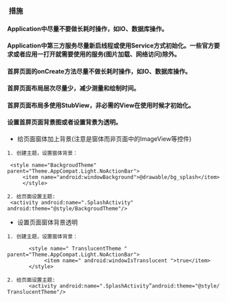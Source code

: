 ###  措施
#### Application中尽量不要做长耗时操作，如IO、数据库操作。
#### Application中第三方服务尽量新启线程或使用Service方式初始化。一些官方要求或者应用一打开就需要使用的服务(图片加载、网络访问)除外。
#### 首屏页面的onCreate方法尽量不做长耗时操作，如IO、数据库操作。
#### 首屏页面布局层次尽量少，减少测量和绘制时间。
#### 首屏页面布局多使用StubView，非必需的View在使用时候才初始化。
#### 设置首屏页面背景图或者设置背景为透明。
   - 给页面窗体加上背景(注意是窗体而非页面中的ImageView等控件)
   
    1. 创建主题，设置窗体背景：
    
 	 <style name="BackgroudTheme" parent="Theme.AppCompat.Light.NoActionBar"> 
  	     <item name="android:windowBackground">@drawable/bg_splash</item>
         </style>
      
    2. 给页面设置主题:
   	 <activity android:name=".SplashActivity" android:theme="@style/BackgroudTheme"/>
   
   - 设置页面窗体背景透明
   
``` 
1. 创建主题，设置窗体背景：
    
       <style name=" TranslucentTheme " parent="Theme.AppCompat.Light.NoActionBar">  
            <item name=" android:windowIsTranslucent ">true</item>
       </style>

2. 给页面设置主题:
       <activity android:name=".SplashActivity”android:theme="@style/ TranslucentTheme"/>
```
     
